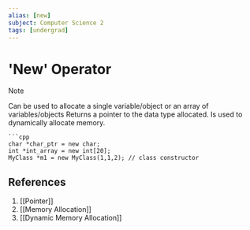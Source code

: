 ```yaml
---
alias: [new]
subject: Computer Science 2
tags: [undergrad]
---
```

# 'New' Operator

> [!note]
> Can be used to allocate a single variable/object or an array of variables/objects Returns a pointer to the data type allocated. Is used to dynamically allocate memory.

````ad-example
```cpp
char *char_ptr = new char;
int *int_array = new int[20]; 
MyClass *m1 = new MyClass(1,1,2); // class constructor
````

## References
1. [[Pointer]]
2. [[Memory Allocation]]
3. [[Dynamic Memory Allocation]]
